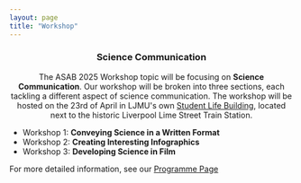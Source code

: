 ```yaml
---
layout: page
title: "Workshop"
---
```


### <center>Science Communication</center>
<div style="text-align: center;">The ASAB 2025 Workshop topic will be focusing on <b>Science Communication</b>. Our workshop will be broken into three sections, each tackling a different aspect of science communication.
The workshop will be hosted on the 23rd of April in LJMU's own <a href="[url](https://maps.app.goo.gl/8DWsNPFvSQrHEdg97)">Student Life Building</a>, located next to the historic Liverpool Lime Street Train Station. </div>  
  
* Workshop 1: **Conveying Science in a Written Format**
* Workshop 2: **Creating Interesting Infographics**
* Workshop 3: **Developing Science in Film**  

For more detailed information, see our [Programme Page](https://ASABSpring2025.github.io/Programme/)

